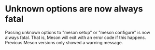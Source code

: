 # Unknown options are now always fatal

Passing unknown options to "meson setup" or "meson configure" is now
always fatal. That is, Meson will exit with an error code if this
happens. Previous Meson versions only showed a warning message.

